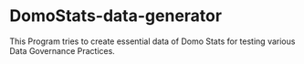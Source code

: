 # DomoStats-data-generator
This Program tries to create essential data of Domo Stats for testing various Data Governance Practices.
